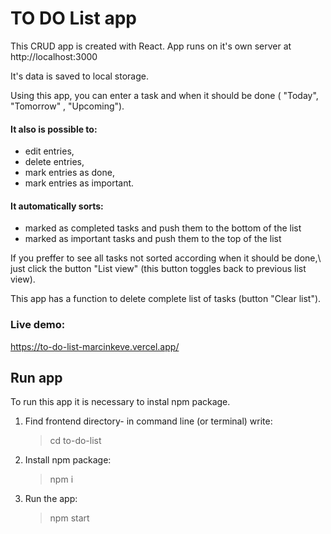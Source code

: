 # TO DO List app

This CRUD app is created with React.
App runs on it's own server at http://localhost:3000

It's data is saved to local storage.

Using this app, you can enter a task and when it should be done ( "Today", "Tomorrow" , "Upcoming").

#### It also is possible to:

- edit entries,
- delete entries,
- mark entries as done,
- mark entries as important.

#### It automatically sorts:

- marked as completed tasks and push them to the bottom of the list
- marked as important tasks and push them to the top of the list

If you preffer to see all tasks not sorted according when it should be done,\ just click the button "List view" (this button toggles back to previous list view).

This app has a function to delete complete list of tasks (button "Clear list").

### Live demo:
https://to-do-list-marcinkeve.vercel.app/


## Run app

To run this app it is necessary to instal npm package.

1. Find frontend directory- in command line (or terminal) write:

   > cd to-do-list

2. Install npm package:

   > npm i

3. Run the app:

   > npm start
